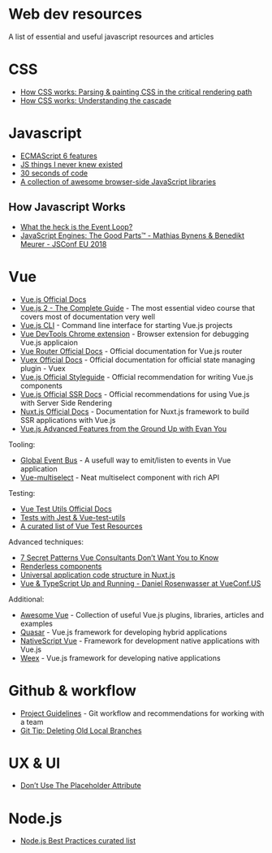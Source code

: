 # Web dev resources
A list of essential and useful javascript resources and articles

# CSS

- [How CSS works: Parsing & painting CSS in the critical rendering path](https://blog.logrocket.com/how-css-works-parsing-painting-css-in-the-critical-rendering-path-b3ee290762d3)
- [How CSS works: Understanding the cascade](https://blog.logrocket.com/how-css-works-understanding-the-cascade-d181cd89a4d8)

# Javascript

- [ECMAScript 6 features](https://github.com/lukehoban/es6features)
- [JS things I never knew existed](https://air.ghost.io/js-things-i-never-knew-existed/)
- [30 seconds of code](https://github.com/Chalarangelo/30-seconds-of-code)
- [A collection of awesome browser-side JavaScript libraries](https://github.com/sorrycc/awesome-javascript#node-powered-cms-frameworks)

## How Javascript Works
- [What the heck is the Event Loop?](https://www.youtube.com/watch?v=8aGhZQkoFbQ)
- [JavaScript Engines: The Good Parts™ - Mathias Bynens & Benedikt Meurer - JSConf EU 2018](https://www.youtube.com/watch?v=5nmpokoRaZI)

# Vue
- [Vue.js Official Docs](https://vuejs.org/v2/guide/)
- [Vue.js 2 - The Complete Guide](https://www.udemy.com/vuejs-2-the-complete-guide/) - The most essential video course that covers most of documentation very well
- [Vue.js CLI](https://github.com/vuejs/vue-cli) - Command line interface for starting Vue.js projects
- [Vue DevTools Chrome extension](https://github.com/vuejs/vue-devtools) - Browser extension for debugging Vue.js applicaion
- [Vue Router Official Docs](https://router.vuejs.org/) - Official documentation for Vue.js router
- [Vuex Official Docs](https://vuex.vuejs.org/) - Official documentation for official state managing plugin - Vuex
- [Vue.js Official Styleguide](https://vuejs.org/v2/style-guide/) - Official recommendation for writing Vue.js components
- [Vue.js Official SSR Docs](https://ssr.vuejs.org/) - Official recommendations for using Vue.js with Server Side Rendering
- [Nuxt.js Official Docs](https://nuxtjs.org/guide/installation) - Documentation for Nuxt.js framework to build SSR applications with Vue.js
- [Vue.js Advanced Features from the Ground Up with Evan You](https://frontendmasters.com/workshops/vue-advanced-features/)

Tooling:

- [Global Event Bus](https://alligator.io/vuejs/global-event-bus/) - A usefull way to emit/listen to events in Vue application
- [Vue-multiselect](https://vue-multiselect.js.org/) - Neat multiselect component with rich API

Testing:

- [Vue Test Utils Official Docs](https://vue-test-utils.vuejs.org/)
- [Tests with Jest & Vue-test-utils](https://alexjoverm.github.io/2017/08/21/Write-the-first-Vue-js-Component-Unit-Test-in-Jest)
- [A curated list of Vue Test Resources](https://github.com/szafran89/vue-test-resources?utm_campaign=Revue%20newsletter&utm_medium=Newsletter&utm_source=Vue.js%20Feed)

Advanced techniques:

- [7 Secret Patterns Vue Consultants Don’t Want You to Know](https://www.youtube.com/watch?v=7YZ5DwlLSt8)
- [Renderless components](https://adamwathan.me/renderless-components-in-vuejs/)
- [Universal application code structure in Nuxt.js](https://medium.com/@krutie/universal-application-code-structure-in-nuxt-js-4cd014cc0baa)
- [Vue & TypeScript Up and Running - Daniel Rosenwasser at VueConf.US](https://www.youtube.com/watch?v=wDYS6FIXkAc)

Additional:

- [Awesome Vue](https://github.com/vuejs/awesome-vue) - Collection of useful Vue.js plugins, libraries, articles and examples
- [Quasar](http://quasar-framework.org/) - Vue.js framework for developing hybrid applications
- [NativeScript Vue](https://nativescript-vue.org) - Framework for development native applications with Vue.js
- [Weex](https://weex.apache.org/) - Vue.js framework for developing native applications

# Github & workflow
- [Project Guidelines](https://github.com/wearehive/project-guidelines) - Git workflow and recommendations for working with a team
- [Git Tip: Deleting Old Local Branches](http://erikaybar.name/git-deleting-old-local-branches)

# UX & UI

- [Don’t Use The Placeholder Attribute](https://www.smashingmagazine.com/2018/06/placeholder-attribute/)

# Node.js

- [Node.js Best Practices curated list](https://github.com/i0natan/nodebestpractices)
